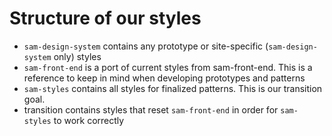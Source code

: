 # Structure of our styles

- `sam-design-system` contains any prototype or site-specific (`sam-design-system` only) styles
- `sam-front-end` is a port of current styles from sam-front-end. This is a reference to keep in mind when developing prototypes and patterns
- `sam-styles` contains all styles for finalized patterns. This is our transition goal.
- transition contains styles that reset `sam-front-end` in order for `sam-styles` to work correctly
